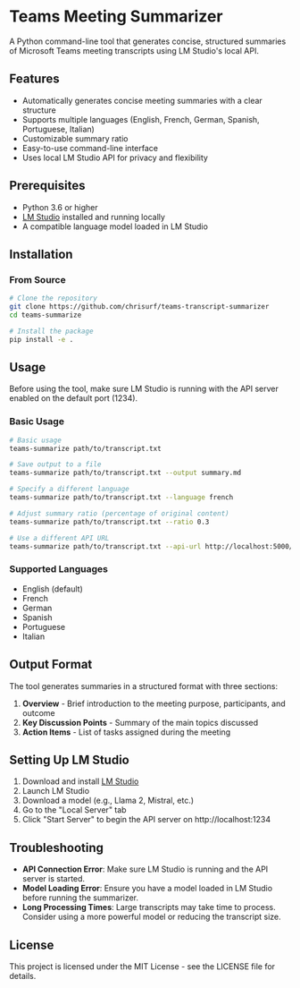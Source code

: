 # Teams Meeting Summarizer

A Python command-line tool that generates concise, structured summaries of Microsoft Teams meeting transcripts using LM Studio's local API.

## Features

- Automatically generates concise meeting summaries with a clear structure
- Supports multiple languages (English, French, German, Spanish, Portuguese, Italian)
- Customizable summary ratio
- Easy-to-use command-line interface
- Uses local LM Studio API for privacy and flexibility

## Prerequisites

- Python 3.6 or higher
- [LM Studio](https://lmstudio.ai/) installed and running locally
- A compatible language model loaded in LM Studio

## Installation

### From Source

```bash
# Clone the repository
git clone https://github.com/chrisurf/teams-transcript-summarizer
cd teams-summarize

# Install the package
pip install -e .
```

## Usage

Before using the tool, make sure LM Studio is running with the API server enabled on the default port (1234).

### Basic Usage

```bash
# Basic usage
teams-summarize path/to/transcript.txt

# Save output to a file
teams-summarize path/to/transcript.txt --output summary.md

# Specify a different language
teams-summarize path/to/transcript.txt --language french

# Adjust summary ratio (percentage of original content)
teams-summarize path/to/transcript.txt --ratio 0.3

# Use a different API URL
teams-summarize path/to/transcript.txt --api-url http://localhost:5000/api/v0/chat/completions
```

### Supported Languages

- English (default)
- French
- German
- Spanish
- Portuguese
- Italian

## Output Format

The tool generates summaries in a structured format with three sections:

1. **Overview** - Brief introduction to the meeting purpose, participants, and outcome
2. **Key Discussion Points** - Summary of the main topics discussed
3. **Action Items** - List of tasks assigned during the meeting

## Setting Up LM Studio

1. Download and install [LM Studio](https://lmstudio.ai/)
2. Launch LM Studio
3. Download a model (e.g., Llama 2, Mistral, etc.)
4. Go to the "Local Server" tab
5. Click "Start Server" to begin the API server on http://localhost:1234

## Troubleshooting

- **API Connection Error**: Make sure LM Studio is running and the API server is started.
- **Model Loading Error**: Ensure you have a model loaded in LM Studio before running the summarizer.
- **Long Processing Times**: Large transcripts may take time to process. Consider using a more powerful model or reducing the transcript size.

## License

This project is licensed under the MIT License - see the LICENSE file for details.